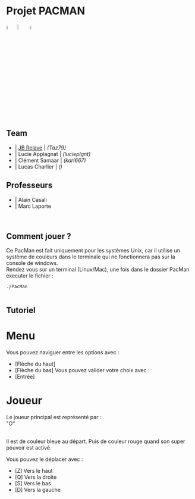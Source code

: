 # Projet PACMAN

<div>
  <img src="https://raw.githubusercontent.com/isocpp/logos/master/cpp_logo.png" width="5%">
  <img src="https://pbs.twimg.com/profile_images/560440414667157504/ZbRVuhQ0_400x400.png" width="6%">
  <img src="https://upload.wikimedia.org/wikipedia/fr/3/32/Qt_Creator_Icon_Web.png" width="5%">
</div>

<br/>

## Team

- | <bold><a href="http://www.relave-jb.fr" target="_blank">JB Relave</a></bold> | <i>(Taz79)</i>
- | <bold>Lucie Applagnat</bold> | <i>(lucieplgnt)</i>
- | <bold>Clément Samaar</bold> | <i>(karl667)</i>
- | <bold>Lucas Charlier</bold> | <i>()</i>


## Professeurs

- | <bold>Alain Casali</bold>
- | <bold>Marc Laporte</bold>

<br/>

## Comment jouer ?
Ce PacMan est fait uniquement pour les systèmes Unix, car il utilise un système de couleurs dans le terminale qui ne fonctionnera pas sur la console de windows.
<br/>
Rendez vous sur un terminal (Linux/Mac), une fois dans le dossier PacMan executer le fichier :
<br/>
<code>
./PacMan  
</code>

## Tutoriel
# Menu
Vous pouvez naviguer entre les options avec :
- [Flèche du haut]
- [Flèche du bas]
Vous pouvez valider votre choix avec :
- [Entrée]

# Joueur
Le joueur principal est représenté par :<br/>
                  "O"
<br/><br/>
                 
Il est de couleur bleue au départ.
Puis de couleur rouge quand son super pouvoir est activé.
              		
Vous pouvez le déplacer avec :
              
- [Z] Vers le haut
- [Q] Vers la droite
- [S] Vers le bas
- [D] Vers la gauche
